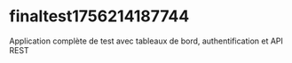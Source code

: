 # finaltest1756214187744
Application complète de test avec tableaux de bord, authentification et API REST
